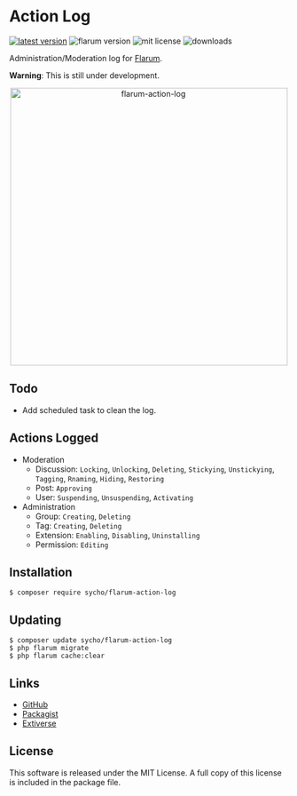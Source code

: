 # Action Log
[![latest version](https://img.shields.io/packagist/v/sycho/flarum-action-log.svg?style=flat-square)](https://packagist.org/packages/sycho/flarum-action-log)
![flarum version](https://img.shields.io/badge/flarum-%5E0.1.0--beta.14-%23e7742e?style=flat-square)
![mit license](https://img.shields.io/badge/license-MIT-green.svg?style=flat-square&color=green)
![downloads](https://img.shields.io/packagist/dt/sycho/flarum-action-log?color=%23f28d1a&style=flat-square)

Administration/Moderation log for [Flarum](https://github.com/flarum/flarum).

**Warning**: This is still under development.

<p align=center>
<img src="https://user-images.githubusercontent.com/20267363/87606561-32366680-c6f3-11ea-86a5-2c5d59ebdd78.png" alt="flarum-action-log" width="500">
</p>

## Todo
* Add scheduled task to clean the log.

## Actions Logged
* Moderation
  - Discussion: `Locking`, `Unlocking`, `Deleting`, `Stickying`, `Unstickying`, `Tagging`, `Rnaming`, `Hiding`, `Restoring`
  - Post: `Approving`
  - User: `Suspending`, `Unsuspending`, `Activating`
* Administration
  - Group: `Creating`, `Deleting`
  - Tag: `Creating`, `Deleting`
  - Extension: `Enabling`, `Disabling`, `Uninstalling`
  - Permission: `Editing`

## Installation
```ssh
$ composer require sycho/flarum-action-log
```

## Updating
```ssh
$ composer update sycho/flarum-action-log
$ php flarum migrate
$ php flarum cache:clear
```

## Links
* [GitHub](https://github.com/SychO9/flarum-action-log)
* [Packagist](https://packagist.org/packages/sycho/flarum-action-log)
* [Extiverse](https://extiverse.com/extension/sycho/flarum-action-log)

## License
This software is released under the MIT License. A full copy of this license is included in the package file.
